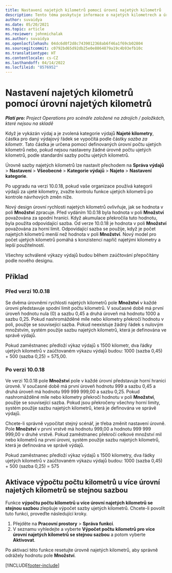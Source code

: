 ```yaml
---
title: Nastavení najetých kilometrů pomocí úrovní najetých kilometrů
description: Tento téma poskytuje informace o najetých kilometrech a úrovních najetých kilometrů.
author: suvaidya
ms.date: 05/20/2021
ms.topic: article
ms.reviewer: johnmichalak
ms.author: suvaidya
ms.openlocfilehash: 04dc6d0f2d8c7439012368ab6f46a1f69cb02804
ms.sourcegitcommit: c0792bd65d92db25e0e8864879a19c4b93efb10c
ms.translationtype: HT
ms.contentlocale: cs-CZ
ms.lasthandoff: 04/14/2022
ms.locfileid: "8576952"
---
```

# <a name="set-up-mileage-using-mileage-rate-tiers"></a>Nastavení najetých kilometrů pomocí úrovní najetých kilometrů

_**Platí pro:** Project Operations pro scénáře založené na zdrojích / položkách, které nejsou na skladě_

Když je vykázán výdaj a je zvolená kategorie výdajů **Najeté kilometry**, částka pro daný výdajový řádek se vypočítá podle částky *sazba za kilometr*. Tato částka je určena pomocí definovaných úrovní počtu ujetých kilometrů nebo, pokud nejsou nastaveny žádné úrovně počtu ujetých kilometrů, podle standardní sazby počtu ujetých kilometrů. 

Úrovně sazby najetých kilometrů lze nastavit přechodem na **Správa výdajů** > **Nastavení** >  **Všeobecné** > **Kategorie výdajů** > **Najeto** > **Nastavení kategorie**.

Po upgradu na verzi 10.0.18, pokud vaše organizace používá kategorii výdajů za ujeté kilometry, zvažte kontrolu funkce ujetých kilometrů po kontrole návrhových změn níže. 

Nový design úrovní rychlosti najetých kilometrů ovlivňuje, jak se hodnota v poli **Množství** zpracuje. Před vydáním 10.0.18 byla hodnota v poli **Množství** považována za spodní hranici. Když akumulace překročila tuto hodnotu, byla použita odpovídající sazba.  Od verze 10.0.18 je hodnota v poli **Množství** považována za horní limit. Odpovídající sazba se použije, když je počet najetých kilometrů menší než hodnota v poli **Množství**.  Nový model pro počet ujetých kilometrů pomáhá s konzistencí napříč najetými kilometry a lepší použitelností.   

Všechny schválené výkazy výdajů budou během zaúčtování přepočítány podle nového designu.

## <a name="example"></a>Příklad
 
### <a name="before-version-10018"></a>Před verzí 10.0.18
Se dvěma úrovněmi rychlosti najetých kilometrů pole **Množství** v každé úrovni představuje spodní limit počtu kilometrů. V současné době má první úroveň hodnotu nula (0) a sazbu 0,45 a druhá úroveň má hodnotu 1000 a sazbu 0,25. Pokud nashromážděné míle nebo kilometry překročí hodnotu v poli, použije se související sazba. Pokud neexistuje žádný řádek s nulovým množstvím, systém použije sazbu najetých kilometrů, která je definována ve správě výdajů. 
 
Pokud zaměstnanec předloží výkaz výdajů s 1500 kilometr, dva řádky ujetých kilometrů v zaúčtovaném výkazu výdajů budou: 1000 (sazba 0,45) + 500 (sazba 0,25) = 575,00.

### <a name="after-version-10018"></a>Po verzi 10.0.18
Ve verzi 10.0.18 pole **Množství** pole v každé úrovni představuje horní hranici úrovně. V současné době má první úroveň hodnotu 999 a sazbu 0,45 a druhá úroveň má hodnotu 999 999 999,00 a sazbu 0,25. Pokud nashromážděné míle nebo kilometry překročí hodnotu v poli **Množství**, použije se související sazba. Pokud jsou překročeny všechny horní limity, systém použije sazbu najetých kilometrů, která je definována ve správě výdajů. 
 
Chcete-li správně vypočítat stejný scénář, je třeba změnit nastavení úrovně. Pole **Množství** v první vrstvě má hodnotu 999,00 a hodnotu 999 999 999,00 v druhé vrstvě. Pokud zaměstnanec překročí celkové množství mil nebo kilometrů na první úrovni, systém použije sazbu najetých kilometrů, která je definována ve správě výdajů. 
  
Pokud zaměstnanec předloží výkaz výdajů s 1500 kilometry, dva řádky ujetých kilometrů v zaúčtovaném výkazu výdajů budou: 1000 (sazba 0,45) + 500 (sazba 0,25) = 575

## <a name="enable-the-mileage-amount-calculation-for-multiple-mileage-tiers-with-same-rate-feature"></a>Aktivace výpočtu počtu kilometrů u více úrovní najetých kilometrů se stejnou sazbou

Funkce **výpočtu počtu kilometrů u více úrovní najetých kilometrů se stejnou sazbou** zlepšuje výpočet sazby ujetých kilometrů. Chcete-li povolit tuto funkci, proveďte následující kroky.

1. Přejděte na **Pracovní prostory** > **Správa funkcí**. 
2. V seznamu vyhledejte a vyberte **Výpočet počtu kilometrů pro více úrovní najetých kilometrů se stejnou sazbou** a potom vyberte **Aktivovat**.

Po aktivaci této funkce resetujte úrovně najetých kilometrů, aby správně odrážely hodnotu pole **Množství**. 


[!INCLUDE[footer-include](../includes/footer-banner.md)]
